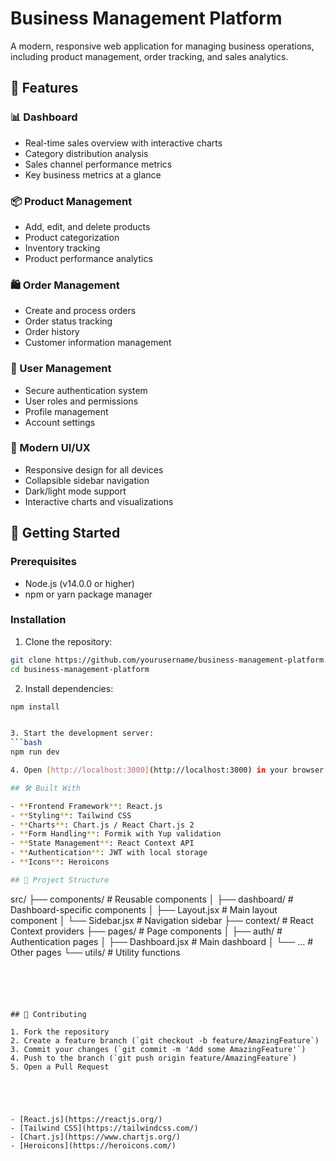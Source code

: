 # Business Management Platform

A modern, responsive web application for managing business operations, including product management, order tracking, and sales analytics.

## 🌟 Features

### 📊 Dashboard
- Real-time sales overview with interactive charts
- Category distribution analysis
- Sales channel performance metrics
- Key business metrics at a glance

### 📦 Product Management
- Add, edit, and delete products
- Product categorization
- Inventory tracking
- Product performance analytics

### 🛍️ Order Management
- Create and process orders
- Order status tracking
- Order history
- Customer information management

### 👥 User Management
- Secure authentication system
- User roles and permissions
- Profile management
- Account settings

### 🎨 Modern UI/UX
- Responsive design for all devices
- Collapsible sidebar navigation
- Dark/light mode support
- Interactive charts and visualizations

## 🚀 Getting Started

### Prerequisites
- Node.js (v14.0.0 or higher)
- npm or yarn package manager

### Installation

1. Clone the repository:
```bash
git clone https://github.com/yourusername/business-management-platform.git
cd business-management-platform
```

2. Install dependencies:
```bash
npm install


3. Start the development server:
```bash
npm run dev

4. Open [http://localhost:3000](http://localhost:3000) in your browser.

## 🛠️ Built With

- **Frontend Framework**: React.js
- **Styling**: Tailwind CSS
- **Charts**: Chart.js / React Chart.js 2
- **Form Handling**: Formik with Yup validation
- **State Management**: React Context API
- **Authentication**: JWT with local storage
- **Icons**: Heroicons

## 📁 Project Structure

```
src/
├── components/          # Reusable components
│   ├── dashboard/      # Dashboard-specific components
│   ├── Layout.jsx      # Main layout component
│   └── Sidebar.jsx     # Navigation sidebar
├── context/            # React Context providers
├── pages/              # Page components
│   ├── auth/          # Authentication pages
│   ├── Dashboard.jsx   # Main dashboard
│   └── ...            # Other pages
└── utils/             # Utility functions
```





## 🤝 Contributing

1. Fork the repository
2. Create a feature branch (`git checkout -b feature/AmazingFeature`)
3. Commit your changes (`git commit -m 'Add some AmazingFeature'`)
4. Push to the branch (`git push origin feature/AmazingFeature`)
5. Open a Pull Request





- [React.js](https://reactjs.org/)
- [Tailwind CSS](https://tailwindcss.com/)
- [Chart.js](https://www.chartjs.org/)
- [Heroicons](https://heroicons.com/)
